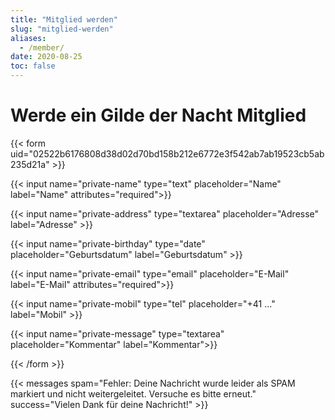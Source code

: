 ```yaml
---
title: "Mitglied werden"
slug: "mitglied-werden"
aliases:
  - /member/
date: 2020-08-25
toc: false
---
```


# Werde ein Gilde der Nacht Mitglied

{{< form uid="02522b6176808d38d02d70bd158b212e6772e3f542ab7ab19523cb5ab235d21a" >}}

{{< input name="private-name" type="text" placeholder="Name" label="Name" attributes="required">}}

{{< input name="private-address" type="textarea" placeholder="Adresse" label="Adresse" >}}

{{< input name="private-birthday" type="date" placeholder="Geburtsdatum" label="Geburtsdatum" >}}

{{< input name="private-email" type="email" placeholder="E-Mail" label="E-Mail" attributes="required">}}

{{< input name="private-mobil" type="tel" placeholder="+41 ..." label="Mobil" >}}

{{< input name="private-message" type="textarea" placeholder="Kommentar" label="Kommentar">}}

{{< /form >}}

{{< messages spam="Fehler: Deine Nachricht wurde leider als SPAM markiert und nicht weitergeleitet. Versuche es bitte erneut." success="Vielen Dank für deine Nachricht!" >}}
